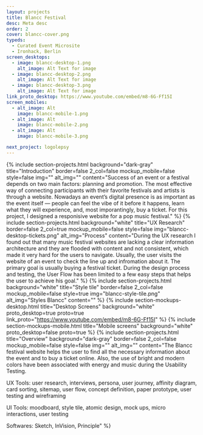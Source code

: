 ```yaml
---
layout: projects
title: Blancc Festival
desc: Meta desc
order: 2
cover: blancc-cover.png
typeds:
  - Curated Event Microsite
  - Ironhack, Berlin
screen_desktops:
  - image: blancc-desktop-1.png
    alt_image: Alt Text for image
  - image: blancc-desktop-2.png
    alt_image: Alt Text for image
  - image: blancc-desktop-3.png
    alt_image: Alt Text for image
link_proto_desktop: https://www.youtube.com/embed/m8-6G-Ff15I
screen_mobiles:
  - alt_image: Alt
    image: blancc-mobile-1.png
  - alt_image: Alt
    image: blancc-mobile-2.png
  - alt_image: Alt
    image: blancc-mobile-3.png

next_project: logolepsy
---
```


{%
     include section-projects.html
     background="dark-gray"
     title="Introduction"
     border=false
     2_col=false
     mockup_mobile=false
     style=false
     img=""
     alt_img=""
     content="Success of an event or a festival depends on two main factors: planning and promotion. The most effective way of connecting participants with their favorite festivals and artists is through a website. Nowadays an event’s digital presence is as important as the event itself — people can feel the vibe of it before it happens, learn what they will experience, and, most imporantingly, buy a ticket. For this project, I designed a responisive website for a pop music festival."
%}
{%
     include section-projects.html
     background="white"
     title="UX Research"
     border=false
     2_col=true
     mockup_mobile=false
     style=false
     img="blancc-desktop-tickets.png"
     alt_img="Process"
     content="During the UX research I found out that many music festival websites are lacking a clear information architecture and they are flooded with content and not consistent, which made it very hard for the users to navigate. Usually, the user visits the website of an event to check the line up and infromation about it. The primary goal is usually buying a festival ticket. During the design process and testing, the User Flow has been limited to a few easy steps that helps the user to achieve his goal."
%}
{%
     include section-projects.html
     background="white"
     title="Style tile"
     border=false
     2_col=false
     mockup_mobile=false
     style=true
     img="blancc-style-tile.png"
     alt_img="Styles Blancc"
     content=""
%}
{%
     include section-mockups-desktop.html
     title="Desktop Screens"
     background="white"
     proto_desktop=true
     proto=true
     link_proto="https://www.youtube.com/embed/m8-6G-Ff15I"
%}
{%
     include section-mockups-mobile.html
     title="Mobile screens"
     background="white"
     proto_desktop=false
     proto=true
%}
{%
     include section-projects.html
     title="Overview"
     background="dark-gray"
     border=false
     2_col=false
     mockup_mobile=false
     style=false
     img=""
     alt_img=""
     content="The Blancc festival website helps the user to find all the necessary information about the event and to buy a ticket online. Also, the use of bright and modern colors have been associated with energy and music during the Usability Testing.

UX Tools: user research, interviews, persona, user journey, affinity diagram, card sorting, sitemap, user flow, concept definition, paper prototype, user testing and wireframing

UI Tools: moodboard, style tile, atomic design, mock ups, micro interactions, user testing

Softwares: Sketch, InVision, Principle"
%}